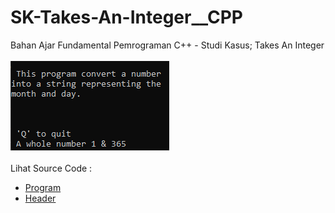 # SK-Takes-An-Integer__CPP
Bahan Ajar Fundamental Pemrograman C++ - Studi Kasus; Takes An Integer<br><br>
<img src="https://github.com/RizkyKhapidsyah/SK-Takes-An-Integer__CPP/blob/master/SK-Takes-An-Integer__CPP/Result/001.PNG"><br><br>
Lihat Source Code : <br>
- <a href="https://github.com/RizkyKhapidsyah/SK-Takes-An-Integer__CPP/blob/master/SK-Takes-An-Integer__CPP/Source.cpp">Program</a><br>
- <a href="https://github.com/RizkyKhapidsyah/SK-Takes-An-Integer__CPP/blob/master/SK-Takes-An-Integer__CPP/DaysOfYearClass.h">Header</a>
